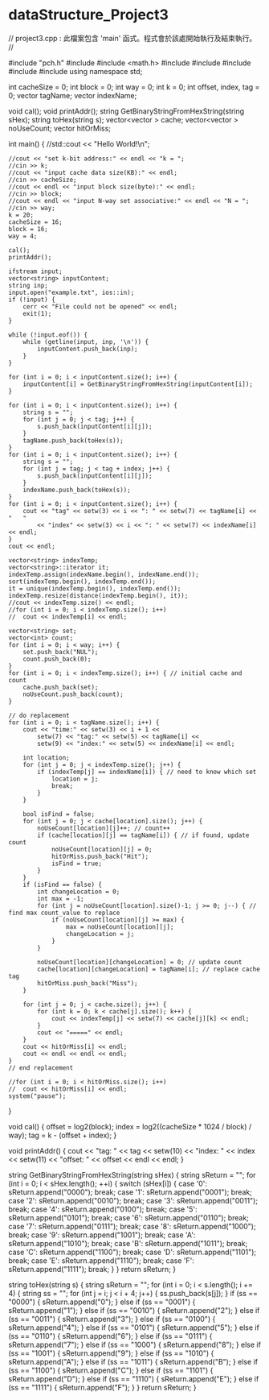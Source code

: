 # dataStructure_Project3

// project3.cpp : 此檔案包含 'main' 函式。程式會於該處開始執行及結束執行。
//

#include "pch.h"
#include <iostream>
#include <math.h>
#include <iomanip>
#include <string>
#include <fstream>
#include <algorithm>
#include <vector>
using namespace std;

int cacheSize = 0;
int block = 0;
int way = 0;
int k = 0;
int offset, index, tag = 0;
vector<string> tagName;
vector<string> indexName;

void cal();
void printAddr();
string GetBinaryStringFromHexString(string sHex);
string toHex(string s);
vector<vector<string> > cache;
vector<vector<int> > noUseCount;
vector<string> hitOrMiss;

int main()
{
	//std::cout << "Hello World!\n";

	//cout << "set k-bit address:" << endl << "k = ";
	//cin >> k;
	//cout << "input cache data size(KB):" << endl;
	//cin >> cacheSize;
	//cout << endl << "input block size(byte):" << endl;
	//cin >> block;
	//cout << endl << "input N-way set associative:" << endl << "N = ";
	//cin >> way;
	k = 20;
	cacheSize = 16;
	block = 16;
	way = 4;

	cal();
	printAddr();

	ifstream input;
	vector<string> inputContent;
	string inp;
	input.open("example.txt", ios::in);
	if (!input) {
		cerr << "File could not be opened" << endl;
		exit(1);
	}

	while (!input.eof()) {
		while (getline(input, inp, '\n')) {
			inputContent.push_back(inp);
		}
	}

	for (int i = 0; i < inputContent.size(); i++) {
		inputContent[i] = GetBinaryStringFromHexString(inputContent[i]);
	}

	for (int i = 0; i < inputContent.size(); i++) {
		string s = "";
		for (int j = 0; j < tag; j++) {
			s.push_back(inputContent[i][j]);
		}
		tagName.push_back(toHex(s));
	}
	for (int i = 0; i < inputContent.size(); i++) {
		string s = "";
		for (int j = tag; j < tag + index; j++) {
			s.push_back(inputContent[i][j]);
		}
		indexName.push_back(toHex(s));
	}
	for (int i = 0; i < inputContent.size(); i++) {
		cout << "tag" << setw(3) << i << ": " << setw(7) << tagName[i] << "   " 
			<< "index" << setw(3) << i << ": " << setw(7) << indexName[i] << endl;
	}
	cout << endl;

	vector<string> indexTemp;
	vector<string>::iterator it;
	indexTemp.assign(indexName.begin(), indexName.end());
	sort(indexTemp.begin(), indexTemp.end());
	it = unique(indexTemp.begin(), indexTemp.end());
	indexTemp.resize(distance(indexTemp.begin(), it));
	//cout << indexTemp.size() << endl;
	//for (int i = 0; i < indexTemp.size(); i++)
	//	cout << indexTemp[i] << endl;

	vector<string> set;
	vector<int> count;
	for (int i = 0; i < way; i++) {
		set.push_back("NUL");
		count.push_back(0);
	}
	for (int i = 0; i < indexTemp.size(); i++) { // initial cache and count
		cache.push_back(set);
		noUseCount.push_back(count);
	}

	// do replacement
	for (int i = 0; i < tagName.size(); i++) {
		cout << "time:" << setw(3) << i + 1 << 
			setw(7) << "tag:" << setw(5) << tagName[i] << 
			setw(9) << "index:" << setw(5) << indexName[i] << endl;

		int location;
		for (int j = 0; j < indexTemp.size(); j++) {
			if (indexTemp[j] == indexName[i]) { // need to know which set
				location = j;
				break;
			}
		}

		bool isFind = false;
		for (int j = 0; j < cache[location].size(); j++) {
			noUseCount[location][j]++; // count++
			if (cache[location][j] == tagName[i]) { // if found, update count
				noUseCount[location][j] = 0;
				hitOrMiss.push_back("Hit");
				isFind = true;
			}
		}
		if (isFind == false) {
			int changeLocation = 0;
			int max = -1;
			for (int j = noUseCount[location].size()-1; j >= 0; j--) { // find max count_value to replace
				if (noUseCount[location][j] >= max) {
					max = noUseCount[location][j];
					changeLocation = j;
				}
			}

			noUseCount[location][changeLocation] = 0; // update count
			cache[location][changeLocation] = tagName[i]; // replace cache tag
			hitOrMiss.push_back("Miss");
		}

		for (int j = 0; j < cache.size(); j++) {
			for (int k = 0; k < cache[j].size(); k++) {
				cout << indexTemp[j] << setw(7) << cache[j][k] << endl;
			}
			cout << "=====" << endl;
		}
		cout << hitOrMiss[i] << endl;
		cout << endl << endl << endl;
	}
	// end replacement

	//for (int i = 0; i < hitOrMiss.size(); i++)
	//	cout << hitOrMiss[i] << endl;
	system("pause");
}

void cal() {
	offset = log2(block);
	index = log2((cacheSize * 1024 / block) / way);
	tag = k - (offset + index);
}

void printAddr() {
	cout << "tag: " << tag << setw(10)
		<< "index: " << index << setw(11)
		<< "offset: " << offset << endl << endl;
}

string GetBinaryStringFromHexString(string sHex)
{
	string sReturn = "";
	for (int i = 0; i < sHex.length(); ++i)
	{
		switch (sHex[i])
		{
		case '0': sReturn.append("0000"); break;
		case '1': sReturn.append("0001"); break;
		case '2': sReturn.append("0010"); break;
		case '3': sReturn.append("0011"); break;
		case '4': sReturn.append("0100"); break;
		case '5': sReturn.append("0101"); break;
		case '6': sReturn.append("0110"); break;
		case '7': sReturn.append("0111"); break;
		case '8': sReturn.append("1000"); break;
		case '9': sReturn.append("1001"); break;
		case 'A': sReturn.append("1010"); break;
		case 'B': sReturn.append("1011"); break;
		case 'C': sReturn.append("1100"); break;
		case 'D': sReturn.append("1101"); break;
		case 'E': sReturn.append("1110"); break;
		case 'F': sReturn.append("1111"); break;
		}
	}
	return sReturn;
}

string toHex(string s) {
	string sReturn = "";
	for (int i = 0; i < s.length(); i += 4)
	{
		string ss = "";
		for (int j = i; j < i + 4; j++) {
			ss.push_back(s[j]);
		}
		if (ss == "0000") {
			sReturn.append("0");
		}
		else if (ss == "0001") {
			sReturn.append("1");
		}
		else if (ss == "0010") {
			sReturn.append("2");
		}
		else if (ss == "0011") {
			sReturn.append("3");
		}
		else if (ss == "0100") {
			sReturn.append("4");
		}
		else if (ss == "0101") {
			sReturn.append("5");
		}
		else if (ss == "0110") {
			sReturn.append("6");
		}
		else if (ss == "0111") {
			sReturn.append("7");
		}
		else if (ss == "1000") {
			sReturn.append("8");
		}
		else if (ss == "1001") {
			sReturn.append("9");
		}
		else if (ss == "1010") {
			sReturn.append("A");
		}
		else if (ss == "1011") {
			sReturn.append("B");
		}
		else if (ss == "1100") {
			sReturn.append("C");
		}
		else if (ss == "1101") {
			sReturn.append("D");
		}
		else if (ss == "1110") {
			sReturn.append("E");
		}
		else if (ss == "1111") {
			sReturn.append("F");
		}
	}
	return sReturn;
}

